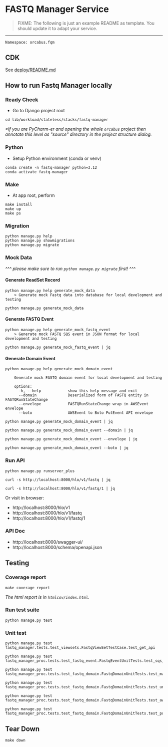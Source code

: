 # FASTQ Manager Service

> FIXME: The following is just an example README as template. You should update it to adapt your service.
---

```
Namespace: orcabus.fqm
```

## CDK

See [deploy/README.md](deploy)

## How to run Fastq Manager locally

### Ready Check

- Go to Django project root
```
cd lib/workload/stateless/stacks/fastq-manager
```
_*If you are PyCharm-er and opening the whole `orcabus` project then annotate this level as "source" directory in the project structure dialog._

### Python

- Setup Python environment (conda or venv)
```
conda create -n fastq-manager python=3.12
conda activate fastq-manager
```

### Make

- At app root, perform
```
make install
make up
make ps
```

### Migration

```
python manage.py help
python manage.py showmigrations
python manage.py migrate
```

### Mock Data

_^^^ please make sure to run `python manage.py migrate` first! ^^^_

#### Generate ReadSet Record

```
python manage.py help generate_mock_data
    > Generate mock Fastq data into database for local development and testing
```

```
python manage.py generate_mock_data
```

#### Generate FASTQ Event

```
python manage.py help generate_mock_fastq_event
    > Generate mock FASTQ SQS event in JSON format for local development and testing
```

```
python manage.py generate_mock_fastq_event | jq
```

#### Generate Domain Event

```
python manage.py help generate_mock_domain_event

    Generate mock FASTQ domain event for local development and testing
    
    options:
      -h, --help            show this help message and exit
      --domain              Deserialized form of FASTQ entity in FASTQRunStateChange
      --envelope            FASTQRunStateChange wrap in AWSEvent envelope
      --boto                AWSEvent to Boto PutEvent API envelope
```

```
python manage.py generate_mock_domain_event | jq
```

```
python manage.py generate_mock_domain_event --domain | jq
```

```
python manage.py generate_mock_domain_event --envelope | jq
```

```
python manage.py generate_mock_domain_event --boto | jq
```

### Run API

```
python manage.py runserver_plus
```

```
curl -s http://localhost:8000/hlo/v1/fastq | jq
```

```
curl -s http://localhost:8000/hlo/v1/fastq/1 | jq
```

Or visit in browser:
- http://localhost:8000/hlo/v1
- http://localhost:8000/hlo/v1/fastq
- http://localhost:8000/hlo/v1/fastq/1

### API Doc

- http://localhost:8000/swagger-ui/
- http://localhost:8000/schema/openapi.json

## Testing

### Coverage report

```
make coverage report
```

_The html report is in `htmlcov/index.html`._

### Run test suite

```
python manage.py test
```

### Unit test

```
python manage.py test fastq_manager.tests.test_viewsets.FastqViewSetTestCase.test_get_api
```

```
python manage.py test fastq_manager_proc.tests.test_fastq_event.FastqEventUnitTests.test_sqs_handler
```

```
python manage.py test fastq_manager_proc.tests.test_fastq_domain.FastqDomainUnitTests.test_marshall
```

```
python manage.py test fastq_manager_proc.tests.test_fastq_domain.FastqDomainUnitTests.test_unmarshall
```

```
python manage.py test fastq_manager_proc.tests.test_fastq_domain.FastqDomainUnitTests.test_aws_event_serde
```

```
python manage.py test fastq_manager_proc.tests.test_fastq_domain.FastqDomainUnitTests.test_put_events_request_entry
```

## Tear Down

```
make down
```



